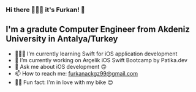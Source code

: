 ### Hi there 🙋🏻‍♂️ it's Furkan! 🙂

## I'm a gradute Computer Engineer from Akdeniz University in Antalya/Turkey

- 👨🏻‍💻 I’m currently learning Swift for iOS application development
- 🔭 I’m currently working on Arçelik iOS Swift Bootcamp by Patika.dev
- 💬 Ask me about iOS development 🙃
- 📫 How to reach me: furkanackgz99@gmail.com
- 🚴🏼 Fun fact: I'm in love with my bike 😍

<!--
**furkanackgz/furkanackgz** is a ✨ _special_ ✨ repository because its `README.md` (this file) appears on your GitHub profile.

Here are some ideas to get you started:

- 🔭 I’m currently working on ...
- 🌱 I’m currently learning ...
- 👯 I’m looking to collaborate on ...
- 🤔 I’m looking for help with ...
- 💬 Ask me about ...
- 📫 How to reach me: ...
- 😄 Pronouns: ...
v
-->

